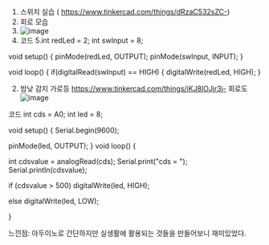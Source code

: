 1. 스위치 실습 ( https://www.tinkercad.com/things/dRzaC532sZC-)
2. 회로 모습
3. ![image](https://github.com/sejongsmarcle/2024_Spring_SMARCLE_Snaegi_Study/assets/70049326/ffe8aad7-60df-4359-9696-7e083904b23b)
4. 코드
5.int redLed = 2; 
int swInput = 8; 


void setup()
{
  pinMode(redLed, OUTPUT); 
  pinMode(swInput, INPUT); 
}

void loop()
{
  if(digitalRead(swInput) == HIGH) 
  {
    digitalWrite(redLed, HIGH); 
  }



2. 밤낮 감지 가로등 https://www.tinkercad.com/things/iKJ8lOJjr3j-
회로도 ![image](https://github.com/sejongsmarcle/2024_Spring_SMARCLE_Snaegi_Study/assets/70049326/bda61a9d-99bc-4c3a-9408-feb224ee14c7)

코드 int cds = A0;
int led = 8;

void setup()
{
  Serial.begin(9600);
 
  pinMode(led, OUTPUT);
}
void loop()
{
  
  int cdsvalue = analogRead(cds);
  Serial.print("cds = ");
  Serial.println(cdsvalue);
  
  if (cdsvalue > 500)
    digitalWrite(led, HIGH);
  
  else
    digitalWrite(led, LOW);
  
}

느낀점: 아두이노로 간단하지만 실생활에 활용되는 것들을 만들어보니 재미있었다.



